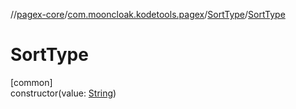 //[pagex-core](../../../index.md)/[com.mooncloak.kodetools.pagex](../index.md)/[SortType](index.md)/[SortType](-sort-type.md)

# SortType

[common]\
constructor(value: [String](https://kotlinlang.org/api/latest/jvm/stdlib/kotlin/-string/index.html))
